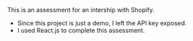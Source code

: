 This is an assessment for an intership with Shopify.

- Since this project is just a demo, I left the API key exposed.
- I used React.js to complete this assessment.
